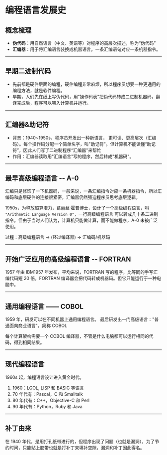 # 编程语言发展史

## 概念梳理

- **伪代码**：用自然语言（中文、英语等）对程序的高层次描述，称为“伪代码”
- **汇编器**：用于将汇编语言装换成机器语言。一条汇编语句对应一条机器指令。

---

## 早期二进制代码

- 先前都是硬件层面的编程，硬件编程非常麻烦，所以程序员想要一种更通用的编程方法，就是软件编程。
- 早期，人们先在纸上写伪代码，用"操作码表"把伪代码转成二进制机器码，翻译完成后，程序可以喂入计算机并运行。

---

## 汇编器&助记符

- 背景：1940~1950s，程序员开发出一种新语言， 更可读、更高层次（汇编码）。每个操作码分配一个简单名字，叫"助记符"。但计算机不能读懂“助记符”，因此人们写了二进制程序“汇编器"来帮忙
- 作用：汇编器读取用"汇编语言"写的程序，然后转成"机器码"。

---

## 最早高级编程语言 -- A-0

汇编只是修饰了一下机器码，一般来说，一条汇编指令对应一条机器指令，所以汇编码和底层硬件的连接很紧密，汇编器仍然强迫程序员思考底层逻辑。

1950s，为释放超算潜力，葛丽丝·霍普博士，设计了一个高级编程语言，叫 `"Arithmetic Language Version 0"`，一行高级编程语言  可以转成几十条二进制指令。但由于当时人们认为，计算机只能做计算，而不能做程序，A-0 未被广泛使用。

过程：高级编程语言 → (经过编译器) → 汇编码/机器码

---

## 开始广泛应用的高级编程语言 -- FORTRAN

1957 年由 IBM1957 年发布，平均来说，FORTRAN 写的程序，比等同的手写汇编代码短 20 倍，FORTRAN 编译器会把代码转成机器码。但它只能运行于一种电脑中。

---

## 通用编程语言 —— COBOL

1959 年，研发可以在不同机器上通用编程语言。 最后研发出一门高级语言："普通面向商业语言"，简称 COBOL

每个计算架构需要一个 COBOL 编译器，不管是什么电脑都可以运行相同的代码，得到相同结果。

---

## 现代编程语言

1960s 起，编程语言设计进入黄金时代。

1. 1960：LGOL, LISP 和 BASIC 等语言
2. 70 年代有：Pascal，C 和 Smalltalk
3. 80 年代有：C++，Objective-C 和 Perl
4. 90 年代有：Python，Ruby 和 Java

---

## 补丁由来

在 1940 年代，是用打孔纸带进行的，但程序出现了问题（也就是漏洞），为了节约时间，只能贴上胶带也就是打补丁来填补空隙，漏洞和补丁因此得名。
